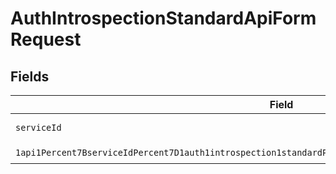# AuthIntrospectionStandardApiFormRequest


## Fields

| Field                                                                                                                                                                                                                                             | Type                                                                                                                                                                                                                                              | Required                                                                                                                                                                                                                                          | Description                                                                                                                                                                                                                                       |
| ------------------------------------------------------------------------------------------------------------------------------------------------------------------------------------------------------------------------------------------------- | ------------------------------------------------------------------------------------------------------------------------------------------------------------------------------------------------------------------------------------------------- | ------------------------------------------------------------------------------------------------------------------------------------------------------------------------------------------------------------------------------------------------- | ------------------------------------------------------------------------------------------------------------------------------------------------------------------------------------------------------------------------------------------------- |
| `serviceId`                                                                                                                                                                                                                                       | *String*                                                                                                                                                                                                                                          | :heavy_check_mark:                                                                                                                                                                                                                                | A service ID.                                                                                                                                                                                                                                     |
| `1api1Percent7BserviceIdPercent7D1auth1introspection1standardPostRequestBodyContentApplication1jsonSchema`                                                                                                                                        | [1api1Percent7BserviceIdPercent7D1auth1introspection1standardPostRequestBodyContentApplication1jsonSchema](../../models/components/Oneapi1Percent7BserviceIdPercent7D1auth1introspection1standardPostRequestBodyContentApplication1jsonSchema.md) | :heavy_check_mark:                                                                                                                                                                                                                                | N/A                                                                                                                                                                                                                                               |